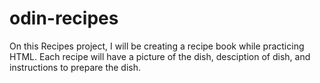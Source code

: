 # odin-recipes
On this Recipes project, I will be creating a recipe book while practicing HTML. Each recipe will have a picture of the dish, desciption of dish, and instructions to prepare the dish.